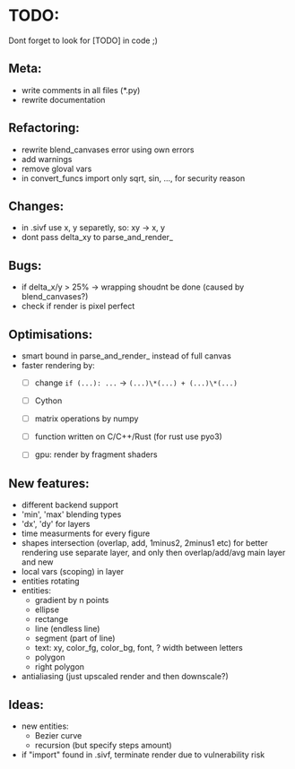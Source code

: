 # TODO:

Dont forget to look for [TODO] in code ;)



## Meta:
- write comments in all files (\*.py)
- rewrite documentation



## Refactoring:
- rewrite blend_canvases error using own errors
- add warnings
- remove gloval vars
- in convert_funcs import only sqrt, sin, ..., for security reason



## Changes:
- in .sivf use x, y separetly, so: xy -> x, y
- dont pass delta_xy to parse_and_render_<shape>



## Bugs:
- if delta_x/y > 25% -> wrapping shoudnt be done
  (caused by blend_canvases?)
- check if render is pixel perfect



## Optimisations:
- smart bound in parse_and_render_<shape> instead of full canvas
- faster rendering by:
  - [ ] change `if (...): ...` -> `(...)\*(...) + (...)\*(...)`
  - [ ] Cython
  - [ ] matrix operations by numpy
  - [ ] function written on C/C++/Rust (for rust use pyo3)
  - [ ] gpu: render by fragment shaders



## New features:
- different backend support
- 'min', 'max' blending types
- 'dx', 'dy' for layers
- time measurments for every figure
- shapes intersection (overlap, add, 1minus2, 2minus1 etc)
  for better rendering use separate layer, and only then overlap/add/avg main layer and new
- local vars (scoping) in layer
- entities rotating
- entities:
  - gradient by n points
  - ellipse
  - rectange
  - line (endless line)
  - segment (part of line)
  - text: xy, color_fg, color_bg, font, ? width between letters
  - polygon
  - right polygon
- antialiasing (just upscaled render and then downscale?)



## Ideas:
- new entities:
  - Bezier curve
  - recursion (but specify steps amount)
- if "import" found in .sivf, terminate render due to vulnerability risk



